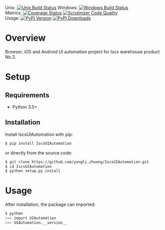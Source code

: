 Unix: [![Unix Build Status](https://img.shields.io/travis/yongli.zhuang/IscsUIAutomation/master.svg)](https://travis-ci.org/yongli.zhuang/IscsUIAutomation) Windows: [![Windows Build Status](https://img.shields.io/appveyor/ci/yongli.zhuang/IscsUIAutomation/master.svg)](https://ci.appveyor.com/project/yongli.zhuang/IscsUIAutomation)<br>Metrics: [![Coverage Status](https://img.shields.io/coveralls/yongli.zhuang/IscsUIAutomation/master.svg)](https://coveralls.io/r/yongli.zhuang/IscsUIAutomation) [![Scrutinizer Code Quality](https://img.shields.io/scrutinizer/g/yongli.zhuang/IscsUIAutomation.svg)](https://scrutinizer-ci.com/g/yongli.zhuang/IscsUIAutomation/?branch=master)<br>Usage: [![PyPI Version](https://img.shields.io/pypi/v/IscsUIAutomation.svg)](https://pypi.python.org/pypi/IscsUIAutomation) [![PyPI Downloads](https://img.shields.io/pypi/dm/IscsUIAutomation.svg)](https://pypi.python.org/pypi/IscsUIAutomation)

# Overview

Browser, iOS and Android UI automation project for Iscs warehouse product No.3.

# Setup

## Requirements

* Python 3.5+

## Installation

Install IscsUIAutomation with pip:

```sh
$ pip install IscsUIAutomation
```

or directly from the source code:

```sh
$ git clone https://github.com/yongli.zhuang/IscsUIAutomation.git
$ cd IscsUIAutomation
$ python setup.py install
```

# Usage

After installation, the package can imported:

```sh
$ python
>>> import UIAutomation
>>> UIAutomation.__version__
```
